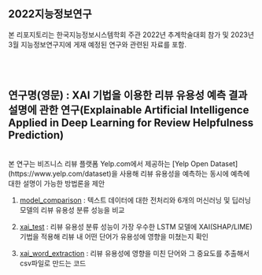 ## 2022지능정보연구
본 리포지토리는 한국지능정보시스템학회 주관 2022년 추계학술대회 참가 및 2023년 3월 지능정보연구지에 게재 예정된 연구와 관련된 자료를 포함.

<br/>
<br/>

## 연구명(영문) : XAI 기법을 이용한 리뷰 유용성 예측 결과 설명에 관한 연구(Explainable Artificial Intelligence Applied in Deep Learning for Review Helpfulness Prediction)

<br/>
본 연구는 비즈니스 리뷰 플랫폼 Yelp.com에서 제공하는 [Yelp Open Dataset](https://www.yelp.com/dataset)을 사용해 리뷰 유용성을 예측하는 동시에 예측에 대한 설명이 가능한 방법론을 제안

<br/>

1. [model_comparison](/2022지능정보연구/model_comparison.ipynb) : 텍스트 데이터에 대한 전처리와 6개의 머신러닝 및 딥러닝 모델의 리뷰 유용성 분류 성능을 비교
   
2. [xai_test](/2022지능정보연구/xai_test.ipynb) : 리뷰 유용성 분류 성능이 가장 우수한 LSTM 모델에 XAI(SHAP/LIME) 기법을 적용해 리뷰 내 어떤 단어가 유용성에 영향을 미쳤는지 확인
   
3. [xai_word_extraction](/2022지능정보연구/xai_word_extraction.ipynb) : 리뷰 유용성에 영향을 미친 단어와 그 중요도를 추출해서 csv파일로 만드는 코드